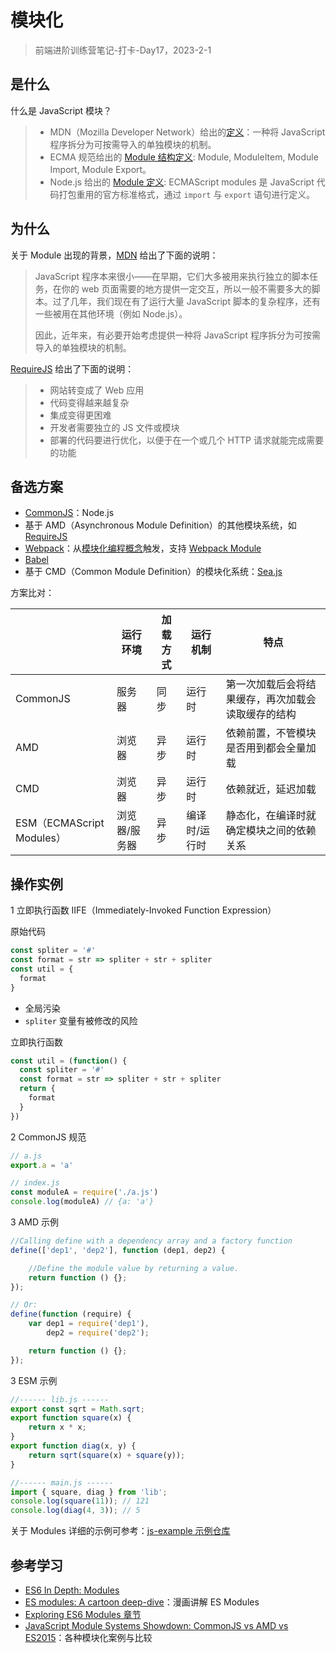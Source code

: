 # 模块化

> 前端进阶训练营笔记-打卡-Day17，2023-2-1

## 是什么

什么是 JavaScript 模块？

> - MDN（Mozilla Developer Network）给出的[定义][doc-js-modules]：一种将 JavaScript 程序拆分为可按需导入的单独模块的机制。
> - ECMA 规范给出的 [Module 结构定义][doc-ecma-modules]: Module, ModuleItem, Module Import, Module Export。
> - Node.js 给出的 [Module 定义][doc-nodejs-esm]: ECMAScript modules 是 JavaScript 代码打包重用的官方标准格式，通过 `import` 与 `export` 语句进行定义。

## 为什么

关于 Module 出现的背景，[MDN][doc-js-modules] 给出了下面的说明：

> JavaScript 程序本来很小——在早期，它们大多被用来执行独立的脚本任务，在你的 web 页面需要的地方提供一定交互，所以一般不需要多大的脚本。过了几年，我们现在有了运行大量 JavaScript 脚本的复杂程序，还有一些被用在其他环境（例如 Node.js）。
>
> 因此，近年来，有必要开始考虑提供一种将 JavaScript 程序拆分为可按需导入的单独模块的机制。

[RequireJS][doc-requirejs-why] 给出了下面的说明：

> - 网站转变成了 Web 应用
> - 代码变得越来越复杂
> - 集成变得更困难
> - 开发者需要独立的 JS 文件或模块
> - 部署的代码要进行优化，以便于在一个或几个 HTTP 请求就能完成需要的功能

[doc-js-modules]: https://developer.mozilla.org/zh-CN/docs/Web/JavaScript/Guide/Modules
[doc-ecma-modules]: https://tc39.es/ecma262/#sec-modules
[doc-nodejs-esm]: https://nodejs.org/api/esm.html
[doc-requirejs-why]: https://requirejs.org/docs/why.html

## 备选方案

- [CommonJS][doc-commonjs-wiki]：Node.js
- 基于 AMD（Asynchronous Module Definition）的其他模块系统，如 [RequireJS][doc-requirejs]
- [Webpack][doc-webpackjs]：从[模块化编程概念][doc-modularprogramming-wiki]触发，支持 [Webpack Module][doc-webpackjs-module]
- [Babel][doc-babeljs]
- 基于 CMD（Common Module Definition）的模块化系统：[Sea.js][doc-seajs]

[doc-commonjs-wiki]: https://en.wikipedia.org/wiki/CommonJS
[doc-requirejs]: https://requirejs.org/docs/start.html
[doc-webpackjs]: https://webpack.js.org/concepts/
[doc-modularprogramming-wiki]: https://en.wikipedia.org/wiki/Modular_programming
[doc-webpackjs-module]: https://webpack.js.org/concepts/modules/#what-is-a-webpack-module
[doc-babeljs]: https://babeljs.io/docs/en/
[doc-seajs]: https://seajs.github.io/seajs/docs/#docs

方案比对：

|                           | 运行环境      | 加载方式 | 运行机制      | 特点                                               |
| ------------------------- | ------------- | -------- | ------------- | -------------------------------------------------- |
| CommonJS                  | 服务器        | 同步     | 运行时        | 第一次加载后会将结果缓存，再次加载会读取缓存的结构 |
| AMD                       | 浏览器        | 异步     | 运行时        | 依赖前置，不管模块是否用到都会全量加载             |
| CMD                       | 浏览器        | 异步     | 运行时        | 依赖就近，延迟加载                                 |
| ESM（ECMAScript Modules） | 浏览器/服务器 | 异步     | 编译时/运行时 | 静态化，在编译时就确定模块之间的依赖关系           |

## 操作实例

1 立即执行函数 IIFE（Immediately-Invoked Function Expression）

原始代码

```js
const spliter = '#'
const format = str => spliter + str + spliter
const util = {
  format
}
```

- 全局污染
- `spliter` 变量有被修改的风险

立即执行函数

```js
const util = (function() {
  const spliter = '#'
  const format = str => spliter + str + spliter
  return {
    format
  }
})
```

2 CommonJS 规范

```js
// a.js
export.a = 'a'

// index.js
const moduleA = require('./a.js')
console.log(moduleA) // {a: 'a'}
```

3 AMD 示例

```js
//Calling define with a dependency array and a factory function
define(['dep1', 'dep2'], function (dep1, dep2) {

    //Define the module value by returning a value.
    return function () {};
});

// Or:
define(function (require) {
    var dep1 = require('dep1'),
        dep2 = require('dep2');

    return function () {};
});
```

3 ESM 示例

```js
//------ lib.js ------
export const sqrt = Math.sqrt;
export function square(x) {
    return x * x;
}
export function diag(x, y) {
    return sqrt(square(x) + square(y));
}

//------ main.js ------
import { square, diag } from 'lib';
console.log(square(11)); // 121
console.log(diag(4, 3)); // 5
```

关于 Modules 详细的示例可参考：[js-example 示例仓库](https://github.com/mdn/js-examples)

## 参考学习

- [ES6 In Depth: Modules](https://hacks.mozilla.org/2015/08/es6-in-depth-modules/)
- [ES modules: A cartoon deep-dive](https://hacks.mozilla.org/2018/03/es-modules-a-cartoon-deep-dive/)：漫画讲解 ES Modules
- [Exploring ES6 Modules 章节](https://exploringjs.com/es6/index.html#toc_ch_modules)
- [JavaScript Module Systems Showdown: CommonJS vs AMD vs ES2015](https://auth0.com/blog/javascript-module-systems-showdown/)：各种模块化案例与比较
